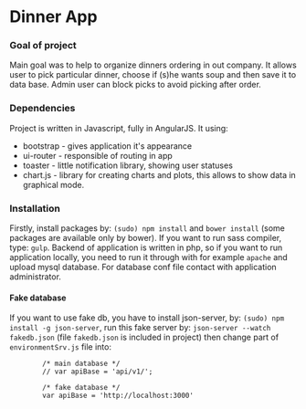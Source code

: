 # Dinner App

### Goal of project

Main goal was to help to organize dinners ordering in out company. It allows user to pick particular dinner, choose if (s)he wants soup and then save it to data base. Admin user can block picks to avoid picking after order.

### Dependencies

Project is written in Javascript, fully in AngularJS. It using:
- bootstrap - gives application it's appearance
- ui-router - responsible of routing in app
- toaster - little notification library, showing user statuses
- chart.js - library for creating charts and plots, this allows to show data in graphical mode.

### Installation

Firstly, install packages by: `(sudo) npm install` and `bower install` (some packages are available only by bower).
If you want to run sass compiler, type: `gulp`. Backend of application is written in php, so if you want to run application locally, you need to run it through with for example `apache` and upload mysql database. For database conf file contact with application administrator.

#### Fake database

If you want to use fake db, you have to install json-server, by: `(sudo) npm install -g json-server`, run this fake server by: `json-server --watch fakedb.json` (file `fakedb.json` is included in project) then change part of `environmentSrv.js` file into:
```
        /* main database */
        // var apiBase = 'api/v1/';

        /* fake database */
        var apiBase = 'http://localhost:3000'
```
